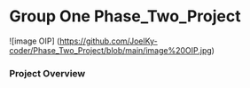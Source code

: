 # Group One Phase_Two_Project
![image OIP] (https://github.com/JoelKy-coder/Phase_Two_Project/blob/main/image%20OIP.jpg)
### Project Overview
